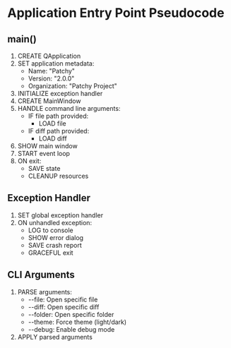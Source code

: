 # Application Entry Point Pseudocode

## main()
1. CREATE QApplication
2. SET application metadata:
   - Name: "Patchy"
   - Version: "2.0.0"
   - Organization: "Patchy Project"
3. INITIALIZE exception handler
4. CREATE MainWindow
5. HANDLE command line arguments:
   - IF file path provided:
     - LOAD file
   - IF diff path provided:
     - LOAD diff
6. SHOW main window
7. START event loop
8. ON exit:
   - SAVE state
   - CLEANUP resources

## Exception Handler
1. SET global exception handler
2. ON unhandled exception:
   - LOG to console
   - SHOW error dialog
   - SAVE crash report
   - GRACEFUL exit

## CLI Arguments
1. PARSE arguments:
   - --file: Open specific file
   - --diff: Open specific diff
   - --folder: Open specific folder
   - --theme: Force theme (light/dark)
   - --debug: Enable debug mode
2. APPLY parsed arguments